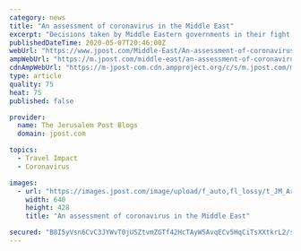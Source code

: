 ```yaml
---
category: news
title: "An assessment of coronavirus in the Middle East"
excerpt: "Decisions taken by Middle Eastern governments in their fight against the coronavirus reflect differences in administrative capacities, infrastructures and specific national political preferences."
publishedDateTime: 2020-05-07T20:46:00Z
webUrl: "https://www.jpost.com/Middle-East/An-assessment-of-coronavirus-in-the-Middle-East-627316"
ampWebUrl: "https://m.jpost.com/middle-east/an-assessment-of-coronavirus-in-the-middle-east-627316/amp"
cdnAmpWebUrl: "https://m-jpost-com.cdn.ampproject.org/c/s/m.jpost.com/middle-east/an-assessment-of-coronavirus-in-the-middle-east-627316/amp"
type: article
quality: 75
heat: 75
published: false

provider:
  name: The Jerusalem Post Blogs
  domain: jpost.com

topics:
  - Travel Impact
  - Coronavirus

images:
  - url: "https://images.jpost.com/image/upload/f_auto,fl_lossy/t_JM_ArticleMainImageFaceDetect/456721"
    width: 640
    height: 428
    title: "An assessment of coronavirus in the Middle East"

secured: "B8I5yVsn6CvC3JYWvT0jUSZtvmZGTf42HcTAyW5AvqECv5HqCiTsXXtkrL2/srOW36692t/9vDLJI8OWr9zsh1SVlHjRwVR1+a/S1hwFtW03lt+n283ecsevvuT0IMFkK3waUpD8p/ndavv3WUc7s1TC8Ox3vUJJ02Vjb6P8shFv70pX+0cndv0aAW4aa46c/QCwwAUD+GUOS7Wry5TSio5Oj/6Y8pKac2WDfHp9kHDJx0+Yeu0Xte2slSj3jEUD8o5fuzthZX7stkP/XjDvb25+DqtbPvsinswlfinvUefCA99RXpSZQttx9ByiUzFS;vluEh/orBVrZ1aH/4zNUnw=="
---
```


